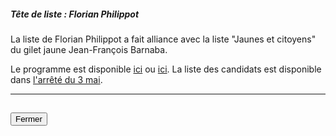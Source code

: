 ##### Tête de liste : Florian Philippot

La liste de Florian Philippot a fait alliance avec la liste "Jaunes et citoyens" du gilet jaune Jean-François Barnaba.  

Le programme est disponible [ici](pdf/patriotes-11-engagements.pdf) ou [ici](https://www.les-patriotes.fr/nos-11-engagements/). La liste des candidats est disponible dans [l'arrêté du 3 mai](https://www.legifrance.gouv.fr/affichTexte.do;jsessionid=87DAD75FDA48AA144528CD4ED0B9A9D2.tplgfr38s_1?cidTexte=JORFTEXT000038438196&dateTexte=&oldAction=rechJO&categorieLien=id&idJO=JORFCONT000038437728).

<hr>
<h2><button class="btn btn-default btn-sm" onclick="patriotesclose()">Fermer</button></h2>